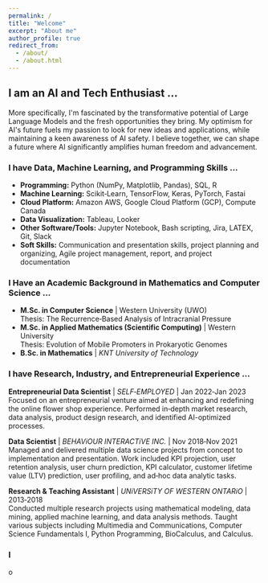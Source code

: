```yaml
---
permalink: /
title: "Welcome"
excerpt: "About me"
author_profile: true
redirect_from: 
  - /about/
  - /about.html
---
```

## I am an AI and Tech Enthusiast ...

More specifically, I'm fascinated by the transformative potential of Large Language Models and the fresh opportunities they bring. My optimism for AI's future fuels my passion to look for new ideas and applications, while maintaining a keen awareness of AI safety. I believe together, we can shape a future where AI significantly amplifies human freedom and advancement.

### I have Data, Machine Learning, and Programming Skills ...

- **Programming:** Python (NumPy, Matplotlib, Pandas), SQL, R
- **Machine Learning:** Scikit‑Learn, TensorFlow, Keras, PyTorch, Fastai
- **Cloud Platform:** Amazon AWS, Google Cloud Platform (GCP), Compute Canada
- **Data Visualization:** Tableau, Looker
- **Other Software/Tools:** Jupyter Notebook, Bash scripting, Jira, LATEX, Git, Slack
- **Soft Skills:** Communication and presentation skills, project planning and organizing, Agile project management, report, and project documentation

### I Have an Academic Background in Mathematics and Computer Science ...

- **M.Sc. in Computer Science** | Western University (UWO)      
Thesis: The Recurrence‑Based Analysis of Intracranial Pressure
- **M.Sc. in Applied Mathematics (Scientific Computing)** | Western University         
Thesis: Evolution of Mobile Promoters in Prokaryotic Genomes
- **B.Sc. in Mathematics** | *KNT University of Technology* 


### I have Research, Industry, and Entrepreneurial Experience ...

**Entrepreneurial Data Scientist** | *SELF‑EMPLOYED* | Jan 2022‑Jan 2023  
Focused on an entrepreneurial venture aimed at enhancing and redefining the online flower shop experience. Performed in‑depth market research, data analysis, product design research, and identified AI-optimized processes.

**Data Scientist** | *BEHAViOUR INTERACTiVE INC.* | Nov 2018‑Nov 2021  
Managed and delivered multiple data science projects from concept to implementation and presentation. Work included KPI projection, user retention analysis, user churn prediction, KPI calculator, customer lifetime value (LTV) prediction, user profiling, and ad‑hoc data analytic tasks.

**Research & Teaching Assistant** | *UNiVERSiTY OF WESTERN ONTARiO* | 2013‑2018  
Conducted multiple research projects using mathematical modeling, data mining, applied machine learning, and data analysis methods. Taught various subjects including Multimedia and Communications, Computer Science Fundamentals I, Python Programming, BioCalculus, and Calculus.

### I 

 o